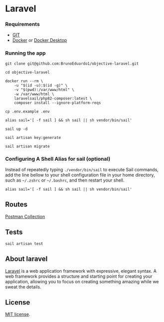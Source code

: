 # Laravel

### Requirements

- [GIT](https://git-scm.com/)
- [Docker](https://docs.docker.com/engine/install/ubuntu/) or [Docker Desktop](https://www.docker.com/products/docker-desktop/)

### Running the app

```
git clone git@github.com:BrunoEduardo1/objective-laravel.git

cd objective-laravel

docker run --rm \
    -u "$(id -u):$(id -g)" \
    -v "$(pwd):/var/www/html" \
    -w /var/www/html \
    laravelsail/php82-composer:latest \
    composer install --ignore-platform-reqs

cp .env.example .env

alias sail='[ -f sail ] && sh sail || sh vendor/bin/sail'

sail up -d

sail artisan key:generate

sail artisan migrate

```

### Configuring A Shell Alias for sail (optional)
Instead of repeatedly typing `./vendor/bin/sail` to execute Sail commands, add the line bellow to your shell configuration file in your home directory, such as `~/.zshrc` or `~/.bashrc`, and then restart your shell.
```
alias sail='[ -f sail ] && sh sail || sh vendor/bin/sail'
```

## Routes

[Postman Collection](https://www.postman.com/bruno-dev1/workspace/objective/collection/28578263-21dcaddf-e4b1-43bb-b688-3dc3f53fa372?action=share&creator=28578263)

## Tests

```
sail artisan test
```

## About laravel
[Laravel](https://laravel.com) is a web application framework with expressive, elegant syntax. A web framework provides a structure and starting point for creating your application, allowing you to focus on creating something amazing while we sweat the details.

## License

[MIT license](https://opensource.org/licenses/MIT).
